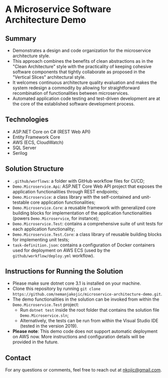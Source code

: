 # A Microservice Software Architecture Demo

## Summary
* Demonstrates a design and code organization for the microservice architecture style. 
* This approach combines the benefits of clean abstractions as in the "Clean Architecture" style with the practicality of keeping cohesive software components
that tightly collaborate as proposed in the "Vertical Slices" architectural style. 
* It welcomes continuous architecture quality evaluation and makes the system redesign a commodity by allowing for straightforward recombination of functionalities between microservices.
* Automated application code testing and test-driven development are at the core of the established software development process. 

## Technologies
* ASP.NET Core on C# (REST Web API)
* Entity Framework Core
* AWS (ECS, CloudWatch)
* SQL Server
* Serilog

## Solution Structure
* `.github/worflows`: a folder with GitHub workflow files for CI/CD;
* `Demo.Microservice.Api`: ASP.NET Core Web API project that exposes the application functionalities through REST endpoints;
* `Demo.Microservice`: a class library with the self-contained and unit-testable core application functionalities;
* `Demo.Microservice.Core`: a reusable framework with generalized core building blocks for implementation of the application functionalities (powers `Demo.Microservice`, for instance);
* `Demo.Microservice.Test`: contains a comprehensive suite of unit tests for each application functionality;
* `Demo.Microservice.Test.Core`: a class library of reusable building blocks for implementing unit tests;
* `task-definition.json`: contains a configuration of Docker containers used for deployment on AWS ECS (used by the `github/workflow/deploy.yml` workflow).

## Instructions for Running the Solution
* Please make sure dotnet core 3.1 is installed on your machine.
* Clone this repository by running `git clone https://github.com/nemanjakojic/microservice-architecture-demo.git`.
* The demo functionalities in the solution can be invoked from within the `Demo.Microservice.Test` project:
  * Run `dotnet test` inside the root folder that contains the solution file `Demo.Microservice.sln`;
  * Alternatively, the tests can be run from within the Visual Studio IDE (tested in the version 2019).
* **Please note**: This demo code does not support automatic deployment on AWS now. More instructions and configuration details will be provided in the future.

## Contact
For any questions or comments, feel free to reach out at nkojic@gmail.com.
